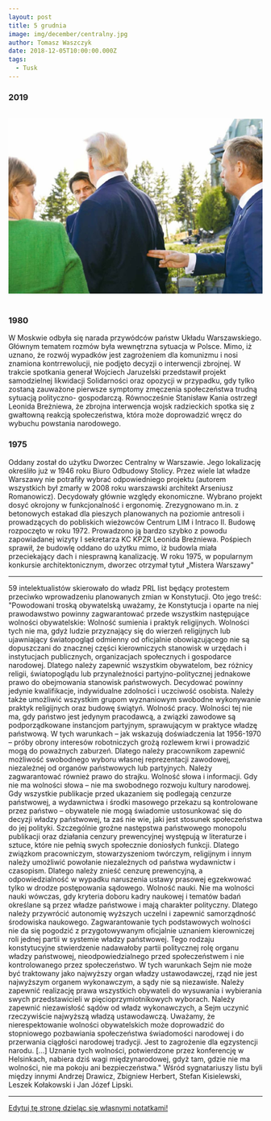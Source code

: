 ```yaml
---
layout: post
title: 5 grudnia
image: img/december/centralny.jpg
author: Tomasz Waszczyk
date: 2018-12-05T10:00:00.000Z
tags:
  - Tusk
---
```


### 2019
<br>
<img src="./img/december/tusk.jpg"/><br><br>

### 1980

W Moskwie odbyła się narada przywódców państw Układu Warszawskiego. Głównym tematem rozmów była wewnętrzna sytuacja w Polsce. Mimo, iż uznano, że rozwój wypadków jest zagrożeniem dla komunizmu i nosi znamiona kontrrewolucji, nie podjęto decyzji o interwencji zbrojnej. W trakcie spotkania generał Wojciech Jaruzelski przedstawił projekt samodzielnej likwidacji Solidarności oraz opozycji w przypadku, gdy tylko zostaną zauważone pierwsze symptomy zmęczenia społeczeństwa trudną sytuacją polityczno- gospodarczą. Równocześnie Stanisław Kania ostrzegł Leonida Breżniewa, że zbrojna interwencja wojsk radzieckich spotka się z gwałtowną reakcją społeczeństwa, która może doprowadzić wręcz do wybuchu powstania narodowego.

### 1975

Oddany został do użytku Dworzec Centralny w Warszawie.
Jego lokalizację określiło już w 1946 roku Biuro Odbudowy Stolicy. Przez wiele lat władze Warszawy nie potrafiły wybrać odpowiedniego projektu (autorem wszystkich był zmarły w 2008 roku warszawski architekt Arseniusz Romanowicz). Decydowały głównie względy ekonomiczne. Wybrano projekt dosyć okrojony w funkcjonalność i ergonomię. Zrezygnowano m.in. z betonowych estakad dla pieszych planowanych na poziomie antresoli i prowadzących do pobliskich wieżowców Centrum LIM i Intraco II.
Budowę rozpoczęto w roku 1972. Prowadzono ją bardzo szybko z powodu zapowiadanej wizyty I sekretarza KC KPZR Leonida Breżniewa. Pośpiech sprawił, że budowlę oddano do użytku mimo, iż budowla miała przeciekający dach i niesprawną kanalizację.
W roku 1975, w popularnym konkursie architektonicznym, dworzec otrzymał tytuł „Mistera Warszawy"

---

59 intelektualistów skierowało do władz PRL list będący protestem przeciwko wprowadzeniu planowanych zmian w Konstytucji.
Oto jego treść:
"Powodowani troską obywatelską uważamy, że Konstytucja i oparte na niej prawodawstwo powinny zagwarantować przede wszystkim następujące wolności obywatelskie:
Wolność sumienia i praktyk religijnych. Wolności tych nie ma, gdyż ludzie przyznający się do wierzeń religijnych lub ujawniający światopogląd odmienny od oficjalnie obowiązującego nie są dopuszczani do znacznej części kierowniczych stanowisk w urzędach i instytucjach publicznych, organizacjach społecznych i gospodarce narodowej. Dlatego należy zapewnić wszystkim obywatelom, bez różnicy religii, światopoglądu lub przynależności partyjno-politycznej jednakowe prawo do obejmowania stanowisk państwowych. Decydować powinny jedynie kwalifikacje, indywidualne zdolności i uczciwość osobista. Należy także umożliwić wszystkim grupom wyznaniowym swobodne wykonywanie praktyk religijnych oraz budowę świątyń.
Wolność pracy. Wolności tej nie ma, gdy państwo jest jedynym pracodawcą, a związki zawodowe są podporządkowane instancjom partyjnym, sprawującym w praktyce władzę państwową. W tych warunkach – jak wskazują doświadczenia lat 1956-1970 – próby obrony interesów robotniczych grożą rozlewem krwi i prowadzić mogą do poważnych zaburzeń. Dlatego należy pracownikom zapewnić możliwość swobodnego wyboru własnej reprezentacji zawodowej, niezależnej od organów państwowych lub partyjnych. Należy zagwarantować również prawo do strajku.
Wolność słowa i informacji. Gdy nie ma wolności słowa – nie ma swobodnego rozwoju kultury narodowej. Gdy wszystkie publikacje przed ukazaniem się podlegają cenzurze państwowej, a wydawnictwa i środki masowego przekazu są kontrolowane przez państwo – obywatele nie mogą świadomie ustosunkować się do decyzji władzy państwowej, ta zaś nie wie, jaki jest stosunek społeczeństwa do jej polityki. Szczególnie groźne następstwa państwowego monopolu publikacji oraz działania cenzury prewencyjnej występują w literaturze i sztuce, które nie pełnią swych społecznie doniosłych funkcji. Dlatego związkom pracowniczym, stowarzyszeniom twórczym, religijnym i innym należy umożliwić powołanie niezależnych od państwa wydawnictw i czasopism. Dlatego należy znieść cenzurę prewencyjną, a odpowiedzialność w wypadku naruszenia ustawy prasowej egzekwować tylko w drodze postępowania sądowego.
Wolność nauki. Nie ma wolności nauki wówczas, gdy kryteria doboru kadry naukowej i tematów badań określane są przez władze państwowe i mają charakter polityczny. Dlatego należy przywrócić autonomię wyższych uczelni i zapewnić samorządność środowiska naukowego.
Zagwarantowanie tych podstawowych wolności nie da się pogodzić z przygotowywanym oficjalnie uznaniem kierowniczej roli jednej partii w systemie władzy państwowej. Tego rodzaju konstytucyjne stwierdzenie nadawałoby partii politycznej rolę organu władzy państwowej, nieodpowiedzialnego przed społeczeństwem i nie kontrolowanego przez społeczeństwo. W tych warunkach Sejm nie może być traktowany jako najwyższy organ władzy ustawodawczej, rząd nie jest najwyższym organem wykonawczym, a sądy nie są niezawisłe. Należy zapewnić realizację prawa wszystkich obywateli do wysuwania i wybierania swych przedstawicieli w pięcioprzymiotnikowych wyborach. Należy zapewnić niezawisłość sądów od władz wykonawczych, a Sejm uczynić rzeczywiście najwyższą władzą ustawodawczą.
Uważamy, że nierespektowanie wolności obywatelskich może doprowadzić do stopniowego pozbawiania społeczeństwa świadomości narodowej i do przerwania ciągłości narodowej tradycji. Jest to zagrożenie dla egzystencji narodu. [...]
Uznanie tych wolności, potwierdzone przez konferencję w Helsinkach, nabiera dziś wagi międzynarodowej, gdyż tam, gdzie nie ma wolności, nie ma pokoju ani bezpieczeństwa."
Wśród sygnatariuszy listu byli między innymi Andrzej Drawicz, Zbigniew Herbert, Stefan Kisielewski, Leszek Kołakowski i Jan Józef Lipski.

---

<a href="https://github.com/TomaszWaszczyk/historia.waszczyk.com/edit/master/src/content/december-5.md" target="_blank">Edytuj tę stronę dzieląc się własnymi notatkami!</a>

